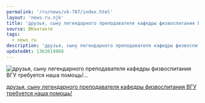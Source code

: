 ```yaml
---
permalink: '/ru/news/vk-707/index.html'
layout: 'news.ru.njk'
title: 'друзья, сыну легендарного преподавателя кафедры физвоспитания ВГУ требуется наша помощь!'
source: ВКонтакте
tags:
  - news_ru
description: 'друзья, сыну легендарного преподавателя кафедры физвоспитания ВГУ требуется наша помощь!…'
updatedAt: 1363619866
---
```

![друзья, сыну легендарного преподавателя кафедры физвоспитания ВГУ требуется наша помощь!…](https://sun9-11.userapi.com/impf/lK7X6ikKIsDwrJbt45DWwalzBv_XHy-XCemcSw/gedqGAlqyWQ.jpg?size=453x604&quality=96&proxy=1&sign=c0e179002b568b3a08f21ca48daa85ec&c_uniq_tag=2SYdYojIJUMrbBlVrunBuB5Rxu4JfE1BMPGdtNjWNrc&type=album)

[друзья, сыну легендарного преподавателя кафедры физвоспитания ВГУ требуется наша помощь!](https://vk.com/belanovgregory)
